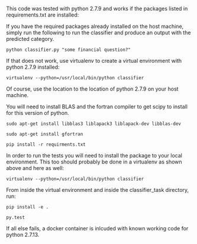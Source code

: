 This code was tested with python 2.7.9 and works if the packages listed in requirements.txt are installed: 



If you have the required packages already installed on the host machine, simply run the following to run the classifier and produce an output with the predicted category. 

`python classifier.py "some financial question?"`


If that does not work, use virtualenv to create a virtual environment with python 2.7.9 installed:

`virtualenv --python=/usr/local/bin/python classifier`

Of course, use the location to the location of python 2.7.9 on your host machine.

You will need to install BLAS and the fortran compiler to get scipy to install for this version of python. 

`sudo apt-get install libblas3 liblapack3 liblapack-dev libblas-dev`

`sudo apt-get install gfortran`

`pip install -r requirments.txt`

In order to run the tests you will need to install the package to your local environment. This too should probably be done in a virtualenv as shown above and here as well:

`virtualenv --python=/usr/local/bin/python classifier`

From inside the virtual environment and inside the classifier_task directory, run:

`pip install -e .`

`py.test`

If all else fails, a docker container is inlcuded with known working code for python 2.7.13.
